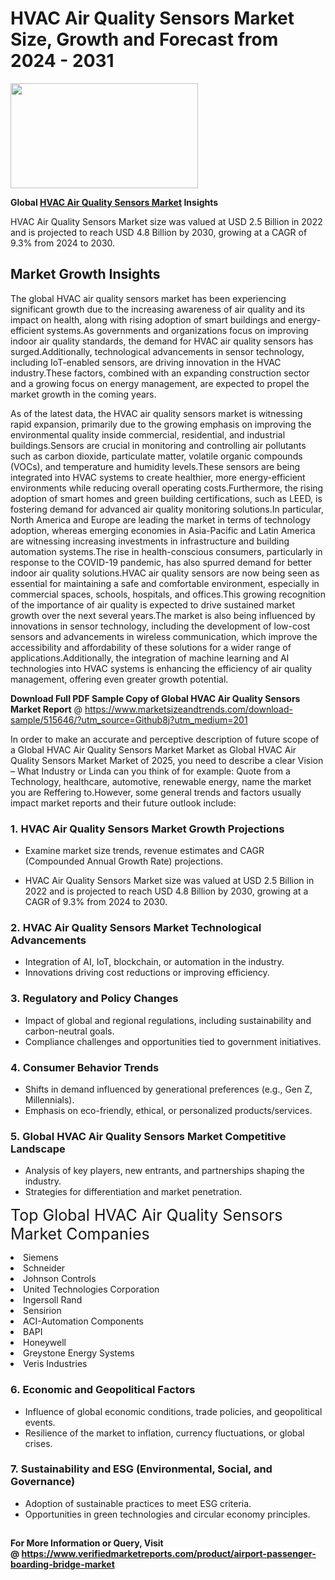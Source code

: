 <H1>HVAC Air Quality Sensors Market Size, Growth and Forecast from 2024 - 2031</H1><img class="aligncenter size-medium wp-image-584254" src="https://thirdeyenews.in/wp-content/uploads/2024/09/Global-Market-Research-300x168.jpeg" alt="" width="300" height="168" /><p><strong>Global&nbsp;<a href="https://www.marketsizeandtrends.com/download-sample/515646/?utm_source=Github8j?utm_medium=201">HVAC Air Quality Sensors Market</a> Insights</strong></p><p>HVAC Air Quality Sensors Market size was valued at USD 2.5 Billion in 2022 and is projected to reach USD 4.8 Billion by 2030, growing at a CAGR of 9.3% from 2024 to 2030.</p><p><h2>Market Growth Insights</h2> <p>The global HVAC air quality sensors market has been experiencing significant growth due to the increasing awareness of air quality and its impact on health, along with rising adoption of smart buildings and energy-efficient systems.As governments and organizations focus on improving indoor air quality standards, the demand for HVAC air quality sensors has surged.Additionally, technological advancements in sensor technology, including IoT-enabled sensors, are driving innovation in the HVAC industry.These factors, combined with an expanding construction sector and a growing focus on energy management, are expected to propel the market growth in the coming years.</p> <p>As of the latest data, the HVAC air quality sensors market is witnessing rapid expansion, primarily due to the growing emphasis on improving the environmental quality inside commercial, residential, and industrial buildings.Sensors are crucial in monitoring and controlling air pollutants such as carbon dioxide, particulate matter, volatile organic compounds (VOCs), and temperature and humidity levels.These sensors are being integrated into HVAC systems to create healthier, more energy-efficient environments while reducing overall operating costs.Furthermore, the rising adoption of smart homes and green building certifications, such as LEED, is fostering demand for advanced air quality monitoring solutions.In particular, North America and Europe are leading the market in terms of technology adoption, whereas emerging economies in Asia-Pacific and Latin America are witnessing increasing investments in infrastructure and building automation systems.The rise in health-conscious consumers, particularly in response to the COVID-19 pandemic, has also spurred demand for better indoor air quality solutions.HVAC air quality sensors are now being seen as essential for maintaining a safe and comfortable environment, especially in commercial spaces, schools, hospitals, and offices.This growing recognition of the importance of air quality is expected to drive sustained market growth over the next several years.The market is also being influenced by innovations in sensor technology, including the development of low-cost sensors and advancements in wireless communication, which improve the accessibility and affordability of these solutions for a wider range of applications.Additionally, the integration of machine learning and AI technologies into HVAC systems is enhancing the efficiency of air quality management, offering even greater growth potential.<p><span class=""><strong>Download Full PDF Sample Copy of Global HVAC Air Quality Sensors Market Report</strong> @ <a href="https://www.marketsizeandtrends.com/download-sample/515646/?utm_source=Github8j?utm_medium=201" target="_blank">https://www.marketsizeandtrends.com/download-sample/515646/?utm_source=Github8j?utm_medium=201</a></span></p><p>In order to make an accurate and perceptive description of future scope of a Global&nbsp;HVAC Air Quality Sensors Market Market as Global&nbsp;HVAC Air Quality Sensors Market Market of 2025, you need to describe a clear Vision &ndash; What Industry or Linda can you think of for example: Quote from a Technology, healthcare, automotive, renewable energy, name the market you are Reffering to.However, some general trends and factors usually impact market reports and their future outlook include:</p><h3>1.&nbsp;<strong>HVAC Air Quality Sensors Market Growth Projections</strong></h3><ul><li>Examine market size trends, revenue estimates and CAGR (Compounded Annual Growth Rate) projections.</li><li><p>HVAC Air Quality Sensors Market size was valued at USD 2.5 Billion in 2022 and is projected to reach USD 4.8 Billion by 2030, growing at a CAGR of 9.3% from 2024 to 2030.</p></li></ul><h3>2.&nbsp;<strong>HVAC Air Quality Sensors Market Technological Advancements</strong></h3><ul><li>Integration of AI, IoT, blockchain, or automation in the industry.</li><li>Innovations driving cost reductions or improving efficiency.</li></ul><h3>3.&nbsp;<strong>Regulatory and Policy Changes</strong></h3><ul><li>Impact of global and regional regulations, including sustainability and carbon-neutral goals.</li><li>Compliance challenges and opportunities tied to government initiatives.</li></ul><h3>4.&nbsp;<strong>Consumer Behavior Trends</strong></h3><ul><li>Shifts in demand influenced by generational preferences (e.g., Gen Z, Millennials).</li><li>Emphasis on eco-friendly, ethical, or personalized products/services.</li></ul><h3>5.&nbsp;<strong>Global HVAC Air Quality Sensors Market Competitive Landscape</strong></h3><ul><li>Analysis of key players, new entrants, and partnerships shaping the industry.</li><li>Strategies for differentiation and market penetration.</li></ul><p data-pm-slice="1 1 []"><span style="color: inherit; font-family: inherit; font-size: 25px;">Top Global HVAC Air Quality Sensors Market Companies</span></p><div class="" data-test-id=""><p><li>Siemens</li><li> Schneider</li><li> Johnson Controls</li><li> United Technologies Corporation</li><li> Ingersoll Rand</li><li> Sensirion</li><li> ACI-Automation Components</li><li> BAPI</li><li> Honeywell</li><li> Greystone Energy Systems</li><li> Veris Industries</li></p></div><h3>6.&nbsp;<strong>Economic and Geopolitical Factors</strong></h3><ul><li>Influence of global economic conditions, trade policies, and geopolitical events.</li><li>Resilience of the market to inflation, currency fluctuations, or global crises.</li></ul><h3>7.&nbsp;<strong>Sustainability and ESG (Environmental, Social, and Governance)</strong></h3><ul><li>Adoption of sustainable practices to meet ESG criteria.</li><li>Opportunities in green technologies and circular economy principles.</li></ul><h2><strong style="font-size: 14px;">For More Information or Query, Visit @&nbsp;</strong><a style="background-color: #ffffff; font-size: 14px;" href="https://www.marketsizeandtrends.com/report/hvac-air-quality-sensors-market/" target="_blank">https://www.verifiedmarketreports.com/product/airport-passenger-boarding-bridge-market</a></h2>